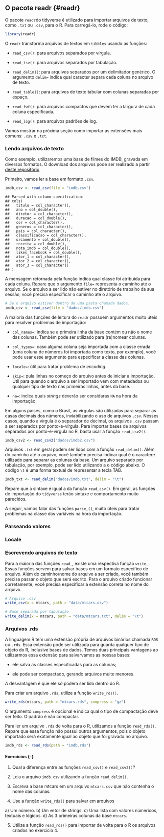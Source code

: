 ## O pacote readr {#readr}



O pacote `readr`do tidyverse é utilizado para importar arquivos de texto, como `.txt` ou `.csv`, para o R. Para carregá-lo, rode o código:


```r
library(readr)
```

O `readr` transforma arquivos de textos em `tibbles` usando as funções:

- `read_csv()`: para arquivos separados por vírgula.

- `read_tsv()`: para arquivos separados por tabulação.

- `read_delim()`: para arquivos separados por um delimitador genérico. O argumento `delim=` indica qual caracter separa cada coluna no arquivo de texto.

- `read_table()`: para arquivos de texto tabular com colunas separadas por espaço.

- `read_fwf()`: para arquivos compactos que devem ter a largura de cada coluna especificada.

- `read_log()`: para arquivos padrões de log.

Vamos mostrar na próxima seção como importar as extensões mais comuns: `.csv` e `.txt`.

### Lendo arquivos de texto

Como exemplo, utilizaremos uma base de filmes do IMDB, gravada em diversos formatos. O download dos arquivos pode ser realizado a partir [deste repositório](https://github.com/curso-r/livro-material/raw/master/assets/data/imdb.zip).

Primeiro, vamos ler a base em formato `.csv`.


```r
imdb_csv <- read_csv(file = "imdb.csv")
```


```
## Parsed with column specification:
## cols(
##   titulo = col_character(),
##   ano = col_double(),
##   diretor = col_character(),
##   duracao = col_double(),
##   cor = col_character(),
##   generos = col_character(),
##   pais = col_character(),
##   classificacao = col_character(),
##   orcamento = col_double(),
##   receita = col_double(),
##   nota_imdb = col_double(),
##   likes_facebook = col_double(),
##   ator_1 = col_character(),
##   ator_2 = col_character(),
##   ator_3 = col_character()
## )
```

A mensagem retornada pela função indica qual classe foi atribuída para cada coluna. Repare que o argumento `file=` representa o caminho até o arquivo. Se o arquivo a ser lido não estiver no diretório de trabalho da sua sessão, você precisa especificar o caminho até o arquivo. 


```r
# Se o arquivo estiver dentro de uma pasta chamada dados.
imdb_csv <- read_csv(file = "dados/imdb.csv")
```

A maioria das funções de leitura do `readr` possuem argumentos muito úteis para resolver problemas de importação:

- `col_names=`: indica se a primeira linha da base contém ou não o nome das colunas. Também pode ser utilizado para (re)nomear colunas.

- `col_types=`: caso alguma coluna seja importada com a classe errada (uma coluna de números foi importada como texto, por exemplo), você pode usar esse argumento para especificar a classe das colunas.

- `locale=`: útil para tratar problema de *encoding*.

- `skip=`: pula linhas no começo do arquivo antes de iniciar a importação. Útil para quando o arquivo a ser importado vem com metadados ou qualquer tipo de texto nas primeiras linhas, antes da base.

- `na=`: indica quais *strings* deverão ser considaras `NA` na hora da importação.

Em alguns países, como o Brasil, as vírgulas são utilizadas para separar as casas decimais dos números, inviabilizando o uso de arquivos `.csv`. Nesses casos, quando a vírgula é o separador de decimal, os arquivos `.csv` passam a ser separados por ponto-e-vírgula. Para importar bases de arquivos separados por ponto-e-vírgula no R, basta usar a função `read_csv2()`.


```r
imdb_csv2 <- read_csv2("dados/imdb2.csv")
```

Arquivos `.txt` em geral podem ser lidos com a função `read_delim()`. Além do caminho até o arquivo, você também precisa indicar qual é o caractere utilizado para separar as colunas da base.  Um arquivo separado por tabulação, por exemplo, pode ser lido utilizando a o código abaixo. O código `\t` é uma forma textual de representar a tecla TAB.


```r
imdb_txt <- read_delim("dados/imdb.txt", delim = "\t")
```

Repare que a sintaxe é igual a da função `read_csv()`. Em geral, as funções de importação do `tidyverse` terão sintaxe e comportamento muito parecidos.

A seguir, vamos falar das funções `parse_()`, muito úteis para tratar problemas na classe das variáveis na hora da importação.

### Parseando valores

### Locale

### Escrevendo arquivos de texto

Para a maioria das funções `read_`, existe uma respectiva função `write_`. Essas funções servem para salvar bases em um formato específico de arquivo. Além do caminho/nome do arquivo a ser criado, você também precisa passar o objeto que será escrito. Para o arquivo criado funcionar corretamente, você precisa especificar a extensão correta no nome do arquivo.


```r
# Arquivo .csv
write_csv(x = mtcars, path = "data/mtcars.csv")

# Base separada por tabulação
write_delim(x = mtcars, path = "data/mtcars.txt", delim = "\t")
```

### Arquivos .rds

A linguagem R tem uma extensão própria de arquivos binários chamada `RDS` ou `.rds`. Essa extensão pode ser utilizada para guarda qualquer tipo de objeto do R, inclusive bases de dados. Temos duas principais vantagens ao utilizarmos essa extensão para salvarvamos as nossas bases:

- ele salva as classes especificadas para as colunas;

- ele pode ser compactado, gerando arquivos muito menores.

A desvantagem é que ele só poderá ser lido dentro do R.

Para criar um arquivo `.rds`, utilize a função `write_rds()`.


```r
write_rds(mtcars, path = "mtcars.rds", compress = "gz")
```

O argumento `compress` é opcional e indica qual o tipo de compactação deve ser feito. O padrão é não compactar.

Para ler um arquivo `.rds` de volta para o R, utilizamos a função `read_rds()`. Repare que essa função não possui outros argumentos, pois o objeto importado será exatamente igual ao objeto que foi gravado no arquivo.


```r
imdb_rds <- read_rds(path = "imdb.rds")
```

#### Exercícios {-}

1. Qual a diferença entre as funções `read_csv()` e `read_csv2()`?

2. Leia o arquivo `imdb.csv` utilizando a função `read_delim()`.

3. Escreva a base mtcars em um arquivo `mtcars.csv` que não contenha o nome das colunas.

4. Use a função `write_rds()` para salvar em arquivos

  a) Um número.
  b) Um vetor de strings.
  c) Uma lista com valores númericos, textuais e lógicos.
  d) As 3 primeiras colunas da base `mtcars`.

5. Utilize a função `read_rds()` para importar de volta para o R os arquivos criados no exercício 4.
